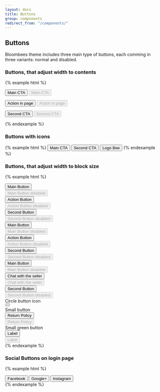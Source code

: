 ```yaml
---
layout: docs
title: Buttons
group: components
redirect_from: "/components/"
---
```


## Buttons

Bloombees theme includes three main type of buttons, each comming in three variants: normal and disabled.

### Buttons, that adjust width to contents

{% example html %}

<button class="button button-main" type="submit">Main CTA</button>
<button class="button button-main" type="submit" disabled>Main CTA</button>

<button class="button button-action" type="submit">Action in page</button>
<button class="button button-action" type="submit" disabled>Action in page</button>

<button class="button button-second" type="submit">Second CTA</button>
<button class="button button-second" type="submit" disabled>Second CTA</button>

{% endexample %}


### Buttons with icons

{% example html %}
<button class="button button-main" type="submit">Main CTA <i class="icon bb-icon-bee"></i></button>
<button class="button button-default" type="submit">Second CTA <i class="icon bb-icon-facebook-in-o"></i></button>
<button class="button button-second" type="submit">Logo Bee <i class="icon bb-icon-check"></i></button>
{% endexample %}


### Buttons, that adjust width to block size

{% example html %}
   <div class="text-center mt-20">
            <div class="row mb-20">
                <div class="col-xs-4">
                    <button class="button button-main btn-block" type="submit">Main Button</button>
                    <br>
                    <button class="button button-main btn-block" type="submit" disabled>Main Button disabled</button>
                </div>
                <div class="col-xs-4">
                    <button class="button button-action button-sm btn-block" type="submit">Action Button</button>
                    <br>
                    <button class="button button-action button-sm btn-block" type="submit" disabled>Action Button disabled
                    </button>
                </div>
                <div class="col-xs-4">
                    <button class="button button-second btn-block" type="submit">Second Button</button>
                    <br>
                    <button class="button button-second btn-block" type="submit" disabled>Second Button disabled
                    </button>
                </div>
            </div>
            <div class="row mb-20">
                <div class="col-xs-4">
                    <button class="button button-main" type="submit">Main Button</button>
                    <br>
                    <button class="button button-main" type="submit" disabled>Main Button disabled</button>
                </div>
                <div class="col-xs-4">
                    <button class="button button-action" type="submit">Action Button</button>
                    <br>
                    <button class="button button-action" type="submit" disabled>Action Button disabled</button>
                </div>
                <div class="col-xs-4">
                    <button class="button button-second" type="submit">Second Button</button>
                    <br>
                    <button class="button button-second" type="submit" disabled>Second Button disabled</button>
                </div>
            </div>
            <div class="row mb-20">
                <div class="col-xs-4">
                    <button class="button button-main button-with-icon" type="submit">
                        Main Button
                        <span class="icon bb-icon-chat"></span>
                    </button>
                    <br>
                    <button class="button button-main button-with-icon" type="submit" disabled>
                        Main Button disabled
                        <span class="icon bb-icon-chat"></span>
                    </button>
                </div>
                <div class="col-xs-4">
                    <button class="button button-action button-with-icon" type="submit">
                        Chat with the seller
                        <span class="icon bb-icon-chat"></span>
                    </button>
                    <br>
                    <button class="button button-action button-with-icon" type="submit" disabled>
                        Chat with the seller
                        <i class="icon bb-icon-chat"></i>
                    </button>
                </div>
                <div class="col-xs-4">
                    <button class="button button-second button-with-icon" type="submit">
                        Second Button
                        <span class="icon bb-icon-chat"></span>
                    </button>
                    <br>
                    <button class="button button-second button-with-icon" type="submit" disabled>
                        Second Button disabled
                        <span class="icon bb-icon-chat"></span>
                    </button>
                </div>
            </div>
            <div class="row mb-20">
                <div class="col-xs-4">
                    Circle button icon <br>
                    <button class="button-action button-circle" type="submit"><span
                            class="icon bb-icon-cloud-download-o"></span></button>
                    <br>
                    <button class="button-action button-circle" type="submit" disabled><i
                            class="icon bb-icon-cloud-download-o"></i></button>
                </div>
                <div class="col-xs-4">
                    Small button <br>
                    <button class="button button-default button-xs" type="submit">Return Policy</button>
                    <br>
                	<button class="button button-default button-xs" type="submit" disabled>Return Policy</button>
                </div>
                <div class="col-xs-4">
                    Small green button <br>
                    <button class="button button-action button-xs" type="submit">Label</button>
                    <br>
                    <button class="button button-action button-xs" type="submit" disabled>Label</button>
                </div>
            </div>
        </div>
{% endexample %}


### Social Buttons on login page

{% example html %}
<div class="login-btn-group text-center">
    <button class="facebook">
        <span class="login-btn-icon icon bb-icon-facebook"></span>
        <div class="login-btn-label hide-xs">Facebook</div>
    </button>
    <button class="google">
        <span class="login-btn-icon icon bb-icon-google-plus"></span>
        <div class="login-btn-label hide-xs">Google+</div>
    </button>
    <button class="instagram">
        <span class="login-btn-icon icon bb-icon-instagram"></span>
        <div class="login-btn-label hide-xs">Instagram</div>
    </button>
</div>
{% endexample %}


